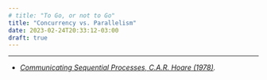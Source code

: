 ```yaml
---
# title: "To Go, or not to Go"
title: "Concurrency vs. Parallelism"
date: 2023-02-24T20:33:12-03:00
draft: true
---
```


<!-- https://sharegpt.com/c/urK3m71 -->
<!-- https://stackoverflow.com/questions/1050222/what-is-the-difference-between-concurrency-and-parallelism -->

---

- *[Communicating Sequential Processes, C.A.R. Hoare (1978)](https://www.cs.cmu.edu/~crary/819-f09/Hoare78.pdf).*
 